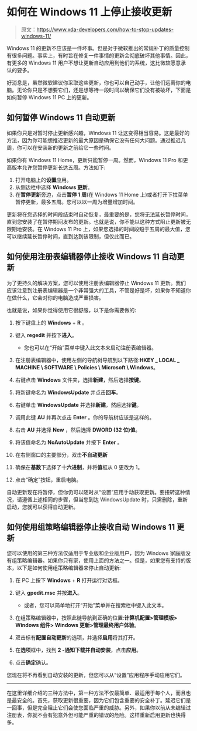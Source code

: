 # 如何在 Windows 11 上停止接收更新

> 原文：<https://www.xda-developers.com/how-to-stop-updates-windows-11/>

Windows 11 的更新不应该是一件坏事。但是对于微软推出的常规补丁的质量控制有很多问题。事实上，有时旨在修复一件事情的更新会彻底破坏其他事情。因此，有更多的 Windows 11 用户不想让更新自动应用到他们的系统，这比微软愿意承认的要多。

好消息是，虽然微软建议你采取这些更新，你也可以自己动手，让他们远离你的电脑。无论你只是不想要它们，还是想等待一段时间以确保它们没有被破坏，下面是如何暂停 Windows 11 PC 上的更新。

## 如何暂停 Windows 11 自动更新

如果你只是对暂时停止更新感兴趣，Windows 11 让这变得相当容易。这是最好的方法，因为你可能想推迟更新的最大原因是确保它没有任何大问题。通过推迟几周，你可以在安装新的更新之前给它一些时间。

如果你有 Windows 11 Home，更新只能暂停一周。然而，Windows 11 Pro 和更高版本允许您暂停更新长达五周。方法如下:

1.  打开电脑上的**设置**应用。
2.  从侧边栏中选择 **Windows 更新**。
3.  在**暂停更新**旁边，点击**暂停 1 周**(在 Windows 11 Home 上)或者打开下拉菜单暂停更新，最多五周。您可以以一周为增量增加时间。

更新将在您选择的时间段结束时自动恢复，最重要的是，您将无法延长暂停时间，直到您安装了在暂停期间发布的更新。也就是说，你不能以这种方式阻止更新被无限期地安装。在 Windows 11 Pro 上，如果您选择的时间段短于五周的最大值，您可以继续延长暂停时间，直到达到该限制，但仅此而已。

## 如何使用注册表编辑器停止接收 Windows 11 自动更新

为了更持久的解决方案，您可以使用注册表编辑器停止 Windows 11 更新。我们应该注意到注册表编辑器是一个非常强大的工具，不管是好是坏，如果你不知道你在做什么，它会对你的电脑造成严重损害。

也就是说，如果你觉得使用它很舒服，以下是你需要做的:

1.  按下键盘上的 **Windows** + **R** 。
2.  键入 **regedit** 并按下**进入**。
    *   您也可以在“开始”菜单中键入此文本来启动注册表编辑器。

3.  在注册表编辑器中，使用左侧的导航树导航到以下路径:**HKEY _ LOCAL _ MACHINE \ SOFTWARE \ Policies \ Microsoft \ Windows**。
4.  右键点击 **Windows** 文件夹，选择**新建**，然后选择**按键**。
5.  将新键命名为 **WindowsUpdate** 并点击**回车**。
6.  右键单击 **WindowsUpdate** 并选择**新建**，然后选择**键**。
7.  调用此键 **AU** 并再次点击 **Enter** 。你的导航树应该是这样的。
8.  右击 **AU** 并选择 **New** ，然后选择 **DWORD (32 位)值**。
9.  将该值命名为 **NoAutoUpdate** 并按下 **Enter** 。
10.  在右侧窗口的主要部分，双击**不自动更新**
11.  确保在**基数**下选择了**十六进制**，并将**值**框从 0 更改为 1。
12.  点击“确定”按钮，重启电脑。

自动更新现在将暂停，但你仍可以随时从“设置”应用手动获取更新。要扭转这种情况，请遵循上述相同的步骤，但当您到达 WindowsUpdate 时，只需删除，重新启动，您就可以获得自动更新。

## 如何使用组策略编辑器停止接收自动 Windows 11 更新

您可以使用的第三种方法仅适用于专业版和企业版用户，因为 Windows 家庭版没有组策略编辑器。如果你只有家，使用上面的方法之一。但是，如果您有支持的版本，以下是如何使用组策略编辑器来停止自动更新:

1.  在 PC 上按下 **Windows** + **R** 打开运行对话框。
2.  键入 **gpedit.msc** 并按**进入**。
    *   或者，您可以简单地打开“开始”菜单并在搜索栏中键入此文本。

3.  在组策略编辑器中，按照此链导航到正确的位置:**计算机配置>管理模板> Windows 组件> Windows 更新>管理最终用户体验**。
4.  双击标有**配置自动更新**的选项，并选择**启用**将其打开。
5.  在**选项**框中，找到 **2 -通知下载并自动安装**，点击**应用**。
6.  点击**确定**确认。

您现在将不再看到自动安装的更新，但您可以从“设置”应用程序手动应用它们。

* * *

在这里详细介绍的三种方法中，第一种方法不仅最简单、最适用于每个人，而且也是最安全的。首先，获取更新很重要，因为它们包含重要的安全补丁。延迟它们是一回事，但是完全阻止它们会使您面临严重的威胁。另外，如果你以前从未编辑过注册表，你就不会有犯意外但可能严重的错误的危险。这样重新启用更新也快得多。